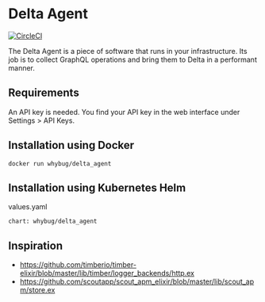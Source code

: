 # Delta Agent

[![CircleCI](https://circleci.com/gh/whybug/delta_agent.svg?style=svg)](https://circleci.com/gh/whybug/delta_agent)

The Delta Agent is a piece of software that runs in your infrastructure. Its job is
to collect GraphQL operations and bring them to Delta in a performant manner.

## Requirements

An API key is needed. You find your API key in the web interface under Settings > API Keys.

## Installation using Docker

```
docker run whybug/delta_agent
```

## Installation using Kubernetes Helm

values.yaml

```
chart: whybug/delta_agent
```

## Inspiration

- https://github.com/timberio/timber-elixir/blob/master/lib/timber/logger_backends/http.ex
- https://github.com/scoutapp/scout_apm_elixir/blob/master/lib/scout_apm/store.ex
